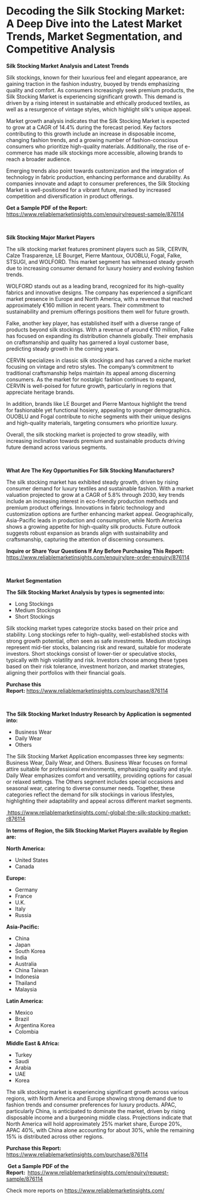 <p><h1>Decoding the Silk Stocking Market: A Deep Dive into the Latest Market Trends, Market Segmentation, and Competitive Analysis</h1></p><p><strong>Silk Stocking Market Analysis and Latest Trends</strong></p>
<p><p>Silk stockings, known for their luxurious feel and elegant appearance, are gaining traction in the fashion industry, buoyed by trends emphasizing quality and comfort. As consumers increasingly seek premium products, the Silk Stocking Market is experiencing significant growth. This demand is driven by a rising interest in sustainable and ethically produced textiles, as well as a resurgence of vintage styles, which highlight silk's unique appeal.</p><p>Market growth analysis indicates that the Silk Stocking Market is expected to grow at a CAGR of 14.4% during the forecast period. Key factors contributing to this growth include an increase in disposable income, changing fashion trends, and a growing number of fashion-conscious consumers who prioritize high-quality materials. Additionally, the rise of e-commerce has made silk stockings more accessible, allowing brands to reach a broader audience.</p><p>Emerging trends also point towards customization and the integration of technology in fabric production, enhancing performance and durability. As companies innovate and adapt to consumer preferences, the Silk Stocking Market is well-positioned for a vibrant future, marked by increased competition and diversification in product offerings.</p></p>
<p><strong>Get a Sample PDF of the Report:&nbsp;</strong> <a href="https://www.reliablemarketinsights.com/enquiry/request-sample/876114?utm_campaign=2214&utm_medium=2&utm_source=Github&utm_content=ia&utm_term=21032025&utm_id=silk-stocking">https://www.reliablemarketinsights.com/enquiry/request-sample/876114</a></p>
<p>&nbsp;</p>
<p><strong>Silk Stocking Major Market Players</strong></p>
<p><p>The silk stocking market features prominent players such as Silk, CERVIN, Calze Trasparenze, LE Bourget, Pierre Mantoux, OUOBLU, Fogal, Falke, STSUGI, and WOLFORD. This market segment has witnessed steady growth due to increasing consumer demand for luxury hosiery and evolving fashion trends.</p><p>WOLFORD stands out as a leading brand, recognized for its high-quality fabrics and innovative designs. The company has experienced a significant market presence in Europe and North America, with a revenue that reached approximately €160 million in recent years. Their commitment to sustainability and premium offerings positions them well for future growth.</p><p>Falke, another key player, has established itself with a diverse range of products beyond silk stockings. With a revenue of around €110 million, Falke has focused on expanding its distribution channels globally. Their emphasis on craftsmanship and quality has garnered a loyal customer base, predicting steady growth in the coming years.</p><p>CERVIN specializes in classic silk stockings and has carved a niche market focusing on vintage and retro styles. The company’s commitment to traditional craftsmanship helps maintain its appeal among discerning consumers. As the market for nostalgic fashion continues to expand, CERVIN is well-poised for future growth, particularly in regions that appreciate heritage brands.</p><p>In addition, brands like LE Bourget and Pierre Mantoux highlight the trend for fashionable yet functional hosiery, appealing to younger demographics. OUOBLU and Fogal contribute to niche segments with their unique designs and high-quality materials, targeting consumers who prioritize luxury.</p><p>Overall, the silk stocking market is projected to grow steadily, with increasing inclination towards premium and sustainable products driving future demand across various segments.</p></p>
<p>&nbsp;</p>
<p><strong>What Are The Key Opportunities For Silk Stocking Manufacturers?</strong></p>
<p><p>The silk stocking market has exhibited steady growth, driven by rising consumer demand for luxury textiles and sustainable fashion. With a market valuation projected to grow at a CAGR of 5.8% through 2030, key trends include an increasing interest in eco-friendly production methods and premium product offerings. Innovations in fabric technology and customization options are further enhancing market appeal. Geographically, Asia-Pacific leads in production and consumption, while North America shows a growing appetite for high-quality silk products. Future outlook suggests robust expansion as brands align with sustainability and craftsmanship, capturing the attention of discerning consumers.</p></p>
<p><strong>Inquire or Share Your Questions If Any Before Purchasing This Report:</strong> <a href="https://www.reliablemarketinsights.com/enquiry/pre-order-enquiry/876114?utm_campaign=2214&utm_medium=2&utm_source=Github&utm_content=ia&utm_term=21032025&utm_id=silk-stocking">https://www.reliablemarketinsights.com/enquiry/pre-order-enquiry/876114</a></p>
<p>&nbsp;</p>
<p><strong>Market Segmentation</strong></p>
<p><strong>The Silk Stocking Market Analysis by types is segmented into:</strong></p>
<p><ul><li>Long Stockings</li><li>Medium Stockings</li><li>Short Stockings</li></ul></p>
<p><p>Silk stocking market types categorize stocks based on their price and stability. Long stockings refer to high-quality, well-established stocks with strong growth potential, often seen as safe investments. Medium stockings represent mid-tier stocks, balancing risk and reward, suitable for moderate investors. Short stockings consist of lower-tier or speculative stocks, typically with high volatility and risk. Investors choose among these types based on their risk tolerance, investment horizon, and market strategies, aligning their portfolios with their financial goals.</p></p>
<p><strong>Purchase this Report:&nbsp;</strong><a href="https://www.reliablemarketinsights.com/purchase/876114?utm_campaign=2214&utm_medium=2&utm_source=Github&utm_content=ia&utm_term=21032025&utm_id=silk-stocking">https://www.reliablemarketinsights.com/purchase/876114</a></p>
<p>&nbsp;</p>
<p><strong>The Silk Stocking Market Industry Research by Application is segmented into:</strong></p>
<p><ul><li>Business Wear</li><li>Daily Wear</li><li>Others</li></ul></p>
<p><p>The Silk Stocking Market Application encompasses three key segments: Business Wear, Daily Wear, and Others. Business Wear focuses on formal attire suitable for professional environments, emphasizing quality and style. Daily Wear emphasizes comfort and versatility, providing options for casual or relaxed settings. The Others segment includes special occasions and seasonal wear, catering to diverse consumer needs. Together, these categories reflect the demand for silk stockings in various lifestyles, highlighting their adaptability and appeal across different market segments.</p></p>
<p><a href="https://www.reliablemarketinsights.com/-global-the-silk-stocking-market-r876114?utm_campaign=2214&utm_medium=2&utm_source=Github&utm_content=ia&utm_term=21032025&utm_id=silk-stocking">&nbsp;https://www.reliablemarketinsights.com/-global-the-silk-stocking-market-r876114</a></p>
<p><strong>In terms of Region, the Silk Stocking Market Players available by Region are:</strong></p>
<p>
    <p> <strong> North America: </strong>
        <ul>
            <li>United States</li>
            <li>Canada</li>
        </ul>
        </p> 
    <p> <strong> Europe: </strong>
        <ul>
            <li>Germany</li>
            <li>France</li>
            <li>U.K.</li>
            <li>Italy</li>
            <li>Russia</li>
        </ul>
        </p> 
    <p> <strong> Asia-Pacific: </strong>
        <ul>
            <li>China</li>
            <li>Japan</li>
            <li>South Korea</li>
            <li>India</li>
            <li>Australia</li>
            <li>China Taiwan</li>
            <li>Indonesia</li>
            <li>Thailand</li>
            <li>Malaysia</li>
        </ul>
        </p> 
    <p> <strong> Latin America: </strong>
        <ul>
            <li>Mexico</li>
            <li>Brazil</li>
            <li>Argentina Korea</li>
            <li>Colombia</li>
        </ul>
        </p> 
    <p> <strong> Middle East & Africa: </strong>
        <ul>
            <li>Turkey</li>
            <li>Saudi</li>
            <li>Arabia</li>
            <li>UAE</li>
            <li>Korea</li>
        </ul>
    </p>
    </p>
<p><p>The silk stocking market is experiencing significant growth across various regions, with North America and Europe showing strong demand due to fashion trends and consumer preferences for luxury products. APAC, particularly China, is anticipated to dominate the market, driven by rising disposable income and a burgeoning middle class. Projections indicate that North America will hold approximately 25% market share, Europe 20%, APAC 40%, with China alone accounting for about 30%, while the remaining 15% is distributed across other regions.</p></p>
<p><strong>Purchase this Report: </strong><a href="https://www.reliablemarketinsights.com/purchase/876114?utm_campaign=2214&utm_medium=2&utm_source=Github&utm_content=ia&utm_term=21032025&utm_id=silk-stocking">https://www.reliablemarketinsights.com/purchase/876114</a></p>
<p>&nbsp;<strong>Get a Sample PDF of the Report:&nbsp;&nbsp;</strong><a href="https://www.reliablemarketinsights.com/enquiry/request-sample/876114?utm_campaign=2214&utm_medium=2&utm_source=Github&utm_content=ia&utm_term=21032025&utm_id=silk-stocking">https://www.reliablemarketinsights.com/enquiry/request-sample/876114</a></p>
<p><strong></strong></p>
<p>Check more reports on <a href="https://www.reliablemarketinsights.com/?utm_campaign=2214&utm_medium=2&utm_source=Github&utm_content=ia&utm_term=21032025&utm_id=silk-stocking">https://www.reliablemarketinsights.com/</a></p>